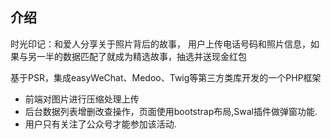 
## 介绍

时光印记：和爱人分享关于照片背后的故事，
用户上传电话号码和照片信息，如果与另一半的数据匹配了就成为精选故事，抽选并送现金红包

基于PSR，集成easyWeChat、Medoo、Twig等第三方类库开发的一个PHP框架

- 前端对图片进行压缩处理上传
- 后台数据列表增删改查操作，页面使用bootstrap布局,Swal插件做弹窗功能.
- 用户只有关注了公众号才能参加该活动.

